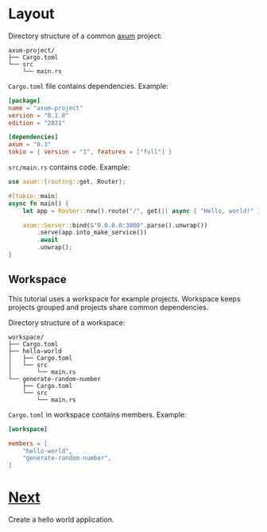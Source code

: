 # Layout

Directory structure of a common [axum] project:

```
axum-project/
├── Cargo.toml
└── src
    └── main.rs
```

`Cargo.toml` file contains dependencies. Example:

```toml
[package]
name = "axum-project"
version = "0.1.0"
edition = "2021"

[dependencies]
axum = "0.3"
tokio = { version = "1", features = ["full"] }
```

`src/main.rs` contains code. Example:

```rust
use axum::{routing::get, Router};

#[tokio::main]
async fn main() {
    let app = Router::new().route("/", get(|| async { "Hello, world!" }));

    axum::Server::bind(&"0.0.0.0:3000".parse().unwrap())
        .serve(app.into_make_service())
        .await
        .unwrap();
}
```

## Workspace

This tutorial uses a workspace for example projects. Workspace keeps projects
grouped and projects share common dependencies.

Directory structure of a workspace:

```
workspace/
├── Cargo.toml
├── hello-world
│   ├── Cargo.toml
│   └── src
│       └── main.rs
└── generate-random-number
    ├── Cargo.toml
    └── src
        └── main.rs
```

`Cargo.toml` in workspace contains members. Example:

```toml
[workspace]

members = [
    "hello-world",
    "generate-random-number",
]
```

# [Next](03-hello-world.md)

Create a hello world application.

[axum]: https://github.com/tokio-rs/axum
